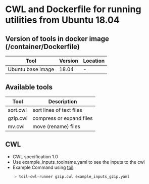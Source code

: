 # CWL and Dockerfile for running utilities from Ubuntu 18.04

## Version of tools in docker image (/container/Dockerfile)

| Tool              | Version | Location |
| ----------------- | ------- | -------- |
| Ubuntu base image | 18.04   | -        |

## Available tools

| Tool     | Description              |
| -------- | ------------------------ |
| sort.cwl | sort lines of text files |
| gzip.cwl | compress or expand files |
| mv.cwl   | move (rename) files      |

## CWL

- CWL specification 1.0
- Use example_inputs_toolname.yaml to see the inputs to the cwl
- Example Command using [toil](https://toil.readthedocs.io):

```bash
    > toil-cwl-runner gzip.cwl example_inputs_gzip.yaml
```
